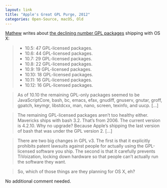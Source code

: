 ```yaml
---
layout: link
title: "Apple's Great GPL Purge, 2012"
categories: Open-Source, macOS, Old
---
```


[Mathew](https://twitter.com/mathew) writes about [the declining number GPL packages](http://meta.ath0.com/2012/02/05/apples-great-gpl-purge/) shipping with OS X:

> - 10.5: 47 GPL-licensed packages.
> - 10.6: 44 GPL-licensed packages.
> - 10.7: 29 GPL-licensed packages.
> - 10.8: 22 GPL-licensed packages.
> - 10.9: 19 GPL-licensed packages.
> - 10.10: 18 GPL-licensed packages.
> - 10.11: 16 GPL-licensed packages.
> - 10.12: 16 GPL-licensed packages.

> As of 10.10 the remaining GPL-only packages seemed to be JavaScriptCore, bash, bc, emacs, efax, gnudiff, gnuserv, gnutar, groff, gpatch, keymgr, libstdcxx, man, nano, screen, texinfo, and uucp. [...]

> The remaining GPL-licensed packages aren’t too healthy either. Mavericks ships with bash 3.2. That’s from 2006. The current version is 4.2.10. Why no upgrade? Because Apple’s shipping the last version of bash that was under the GPL version 2. [...]

> There are two big changes in GPL v3. The first is that it explicitly prohibits patent lawsuits against people for actually using the GPL-licensed software you ship. The second is that it carefully prevents TiVoization, locking down hardware so that people can’t actually run the software they want.

> So, which of those things are they planning for OS X, eh?

No additional comment needed.
